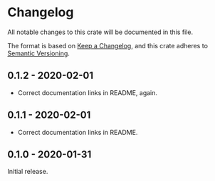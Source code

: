 # Changelog

All notable changes to this crate will be documented in this file.

The format is based on [Keep a Changelog], and this crate adheres to [Semantic
Versioning].

## 0.1.2 - 2020-02-01

* Correct documentation links in README, again.

## 0.1.1 - 2020-02-01

* Correct documentation links in README.

## 0.1.0 - 2020-01-31

Initial release.

[Keep a Changelog]: https://keepachangelog.com/en/1.0.0/
[Semantic Versioning]: https://semver.org/spec/v2.0.0.html
